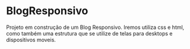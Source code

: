 # BlogResponsivo
Projeto em construção de um Blog Responsivo. Iremos utiliza css e html, como também uma estrutura que se utilize de telas para desktops e dispositivos moveis.
